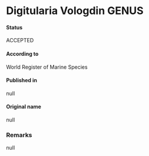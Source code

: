Digitularia Vologdin GENUS
=======

#### Status
ACCEPTED

#### According to
World Register of Marine Species

#### Published in
null

#### Original name
null

### Remarks
null